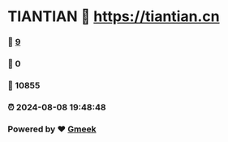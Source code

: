 # TIANTIAN :link: https://tiantian.cn 
### :page_facing_up: [9](https://tiantian.cn/tag.html) 
### :speech_balloon: 0 
### :hibiscus: 10855 
### :alarm_clock: 2024-08-08 19:48:48 
### Powered by :heart: [Gmeek](https://github.com/Meekdai/Gmeek)
